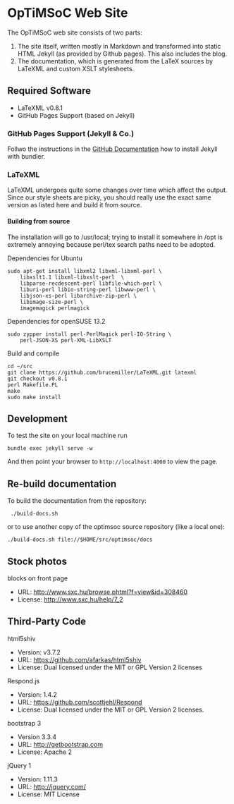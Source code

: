 # OpTiMSoC Web Site

The OpTiMSoC web site consists of two parts:

1. The site itself, written mostly in Markdown and transformed into static
   HTML Jekyll (as provided by Github pages). This also includes the blog.
2. The documentation, which is generated from the LaTeX sources by
   LaTeXML and custom XSLT stylesheets.

## Required Software

- LaTeXML v0.8.1
- GitHub Pages Support (based on Jekyll)

### GitHub Pages Support (Jekyll & Co.)
Follwo the instructions in the [GitHub Documentation](https://help.github.com/articles/setting-up-your-github-pages-site-locally-with-jekyll/) how to install Jekyll with bundler.

### LaTeXML
LaTeXML undergoes quite some changes over time which affect the output. Since
our style sheets are picky, you should really use the exact same version as
listed here and build it from source.

#### Building from source
The installation will go to /usr/local; trying to install it somewhere
in /opt is extremely annoying because perl/tex search paths need to be
adopted.

Dependencies for Ubuntu

```
sudo apt-get install libxml2 libxml-libxml-perl \
    libxslt1.1 libxml-libxslt-perl  \
    libparse-recdescent-perl libfile-which-perl \
    liburi-perl libio-string-perl libwww-perl \
    libjson-xs-perl libarchive-zip-perl \
    libimage-size-perl \
    imagemagick perlmagick
```

Dependencies for openSUSE 13.2
```
sudo zypper install perl-PerlMagick perl-IO-String \
    perl-JSON-XS perl-XML-LibXSLT
```

Build and compile

```
cd ~/src
git clone https://github.com/brucemiller/LaTeXML.git latexml
git checkout v0.8.1
perl Makefile.PL
make
sudo make install
```

## Development

To test the site on your local machine run

    bundle exec jekyll serve -w

And then point your browser to `http://localhost:4000` to view the page.

## Re-build documentation

To build the documentation from the repository:

     ./build-docs.sh

or to use another copy of the optimsoc source repository (like a local one):

    ./build-docs.sh file://$HOME/src/optimsoc/docs

## Stock photos

blocks on front page

- URL: http://www.sxc.hu/browse.phtml?f=view&id=308460
- License: http://www.sxc.hu/help/7_2

## Third-Party Code

html5shiv
- Version: v3.7.2
- URL: https://github.com/afarkas/html5shiv
- License: Dual licensed under the MIT or GPL Version 2 licenses

Respond.js
- Version: 1.4.2
- URL: https://github.com/scottjehl/Respond
- License: Dual licensed under the MIT or GPL Version 2 licenses.

bootstrap 3
- Version 3.3.4
- URL: http://getbootstrap.com
- License: Apache 2

jQuery 1
- Version: 1.11.3
- URL: http://jquery.com/
- License: MIT License
